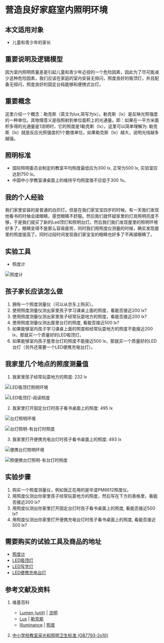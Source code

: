 # 营造良好家庭室内照明环境

## 本文适用对象

- 儿童和青少年的家长

## 重要说明及逻辑模型

因为室内照明质量差是引起儿童和青少年近视的一个危险因素，因此为了尽可能减少这种危险因素，我们应该在家庭的室内安装无频闪，照度良好的吸顶灯，并且配备无频闪，照度良好的固定台扽能够和便携式台灯。

## 重要概念

这里介绍一个概念：勒克斯（英文为lux,简写为lx）。勒克斯（lx）是反映光照强度的一种单位。其物理意义是指照射到单位面积上的光通量。即：如果在一平方米面积多得的光通量是1流明时，它的照度是1勒克斯（lx）。这里可以简单理解为: 勒克斯（lx）就是反应光照强度的1个数值单位，如果勒克斯（lx）越大，说明光线越多越强。

## 照明标准

-	国际照明委员会制定的教室平均照度最低应为300 lx, 正常为500 lx, 实验室应达到750 lx。
-	中国中小学教室课桌面上的维持平均照度值不应低于300 1x。

## 我的个人经验

我们家里安装的是普通的白炽灯。但是在我们家宝宝四岁的时候。有一天我们发现他看书的时候会揉眼睛，感觉眼睛不舒服。然后我们就怀疑家里的灯具照明亮度不够，于是我们就买了新的Led顶灯和照明台灯。然后我们我们发现屋里的照明环境好多了，眼睛变得不是那么容易疲劳，同时我们用照度仪测量的时候，确实发现屋里的照度提高了。同时过段时间发现我们家宝宝的眼睛也好多了不再揉眼睛了。

## 实验工具

- 照度计

![照度计](/images/理解用于近视防控的一系列方法的背后原理/营造良好家庭室内照明环境/照度测量仪.jpg)

## 孩子家长应该怎么做

1. 拥有一个照度测量仪（可以从京东上购买）。
2. 使用照度测量仪测出家里孩子学习课桌上面的照度，看能否接近200 lx?
3. 使用照度测量仪测出家里孩子经常玩耍地方的照度，看能否接近200 lx?
4. 使用照度测量仪测出屋里台灯的照度, 看能否接近500 lx?
5. 如果能够室内孩子学习课桌上面的照度和经常玩耍地方的照度不能接近200 lx，那就买一个质量好的LED吸顶灯。
6. 如果能够室内孩子屋里台灯的照度不能接近500 lx，那就买一个质量好的LED台灯（另外还需要一个LED便携充电台灯）。

## 我家里几个地点的照度测量值

1. 我家里孩子经常玩耍地方的照度: 232 lx

![LED吸顶灯照明环境](/images/理解用于近视防控的一系列方法的背后原理/营造良好家庭室内照明环境/LED吸顶灯照明环境.jpg)

![LED吸顶灯-阅读照度](/images/理解用于近视防控的一系列方法的背后原理/营造良好家庭室内照明环境/LED吸顶灯-阅读照度.jpg)

2. 我家里打开固定台灯时孩子看书桌面上的照度: 495 lx

![台灯照明环境](/images/理解用于近视防控的一系列方法的背后原理/营造良好家庭室内照明环境/台灯照明环境.jpg)

![台灯照明-有台灯时照度](/images/理解用于近视防控的一系列方法的背后原理/营造良好家庭室内照明环境/台灯照明-有台灯时照度.jpg)

3. 我家里打开便携充电台灯时孩子看书桌面上的照度: 493 lx

![便携台灯照明环境](/images/理解用于近视防控的一系列方法的背后原理/营造良好家庭室内照明环境/便携台灯照明环境.jpg)

![照便携台灯照明-有台灯时照度](/images/理解用于近视防控的一系列方法的背后原理/营造良好家庭室内照明环境/便携台灯照明-有台灯时照度.jpg)

## 实验步骤

1. 购买一个照度测量仪，例如我正在用的是华谊PM6612照度仪。
2. 用照度仪测出你家里孩子经常玩耍地方的照度，然后写在下方的表格里，看能否接近200 lx?
3. 用照度仪测出你家里打开固定台灯时孩子看书桌面上的照度, 看能否接近500 lx?
4. 用照度仪测出你家里打开便携充电台灯时孩子看书桌面上的照度, 看能否接近500 lx?

## 需要购买的试验工具及商品的地址

- [照度计](https://item.jd.com/14106692201.html)
- [LED吸顶灯](https://item.jd.com/100001977902.html)
- [LED写字灯](https://item.jd.com/3007224.html)
- [LED便携充电台灯](https://item.jd.com/7761910.html)

## 参考文献及资料

1. 维基百科
	- [Lumen (unit)](https://en.wikipedia.org/wiki/Lumen_(unit)) | [流明](https://zh.wikipedia.org/wiki/流明)
	- [Lux](https://en.wikipedia.org/wiki/Lux) | [勒克斯](https://zh.wikipedia.org/wiki/%E5%8B%92%E5%85%8B%E6%96%AF)
	- [Illuminance](https://en.wikipedia.org/wiki/Illuminance) | [照度](https://en.wikipedia.org/wiki/照度) 

2. [中小学校教室采光和照明卫生标准 (GB7793-2o10)](http://www.xjwsjd.gov.cn/wcm.files/upload/CMSwsjd/201703/201703060113049.pdf)





